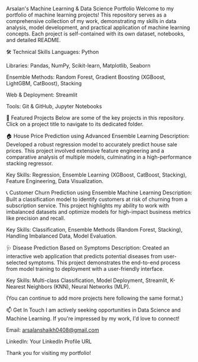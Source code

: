 Arsalan's Machine Learning & Data Science Portfolio
Welcome to my portfolio of machine learning projects! This repository serves as a comprehensive collection of my work, demonstrating my skills in data analysis, model development, and practical application of machine learning concepts. Each project is self-contained with its own dataset, notebooks, and detailed README.

🛠️ Technical Skills
Languages: Python

Libraries: Pandas, NumPy, Scikit-learn, Matplotlib, Seaborn

Ensemble Methods: Random Forest, Gradient Boosting (XGBoost, LightGBM, CatBoost), Stacking

Web & Deployment: Streamlit

Tools: Git & GitHub, Jupyter Notebooks

🚀 Featured Projects
Below are some of the key projects in this repository. Click on a project title to navigate to its dedicated folder.

🏠 House Price Prediction using Advanced Ensemble Learning
Description: Developed a robust regression model to accurately predict house sale prices. This project involved extensive feature engineering and a comparative analysis of multiple models, culminating in a high-performance stacking regressor.

Key Skills: Regression, Ensemble Learning (XGBoost, CatBoost, Stacking), Feature Engineering, Data Visualization.

📞 Customer Churn Prediction using Ensemble Machine Learning
Description: Built a classification model to identify customers at risk of churning from a subscription service. This project highlights my ability to work with imbalanced datasets and optimize models for high-impact business metrics like precision and recall.

Key Skills: Classification, Ensemble Methods (Random Forest, Stacking), Handling Imbalanced Data, Model Evaluation.

🩺 Disease Prediction Based on Symptoms
Description: Created an interactive web application that predicts potential diseases from user-selected symptoms. This project demonstrates the end-to-end process from model training to deployment with a user-friendly interface.

Key Skills: Multi-class Classification, Model Deployment, Streamlit, K-Nearest Neighbors (KNN), Neural Networks (MLP).

(You can continue to add more projects here following the same format.)

📫 Get In Touch
I am actively seeking opportunities in Data Science and Machine Learning. If you're impressed by my work, I'd love to connect!

Email: arsalanshaikh0408@gmail.com

LinkedIn: Your LinkedIn Profile URL

Thank you for visiting my portfolio!

